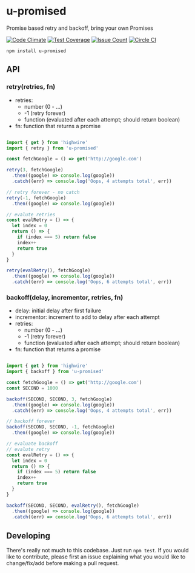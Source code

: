 # u-promised

Promise based retry and backoff, bring your own Promises

[![Code Climate](https://codeclimate.com/github/kkemple/u-promised/badges/gpa.svg)](https://codeclimate.com/github/kkemple/u-promised)
[![Test Coverage](https://codeclimate.com/github/kkemple/u-promised/badges/coverage.svg)](https://codeclimate.com/github/kkemple/u-promised/coverage)
[![Issue Count](https://codeclimate.com/github/kkemple/u-promised/badges/issue_count.svg)](https://codeclimate.com/github/kkemple/u-promised)
[![Circle CI](https://circleci.com/gh/kkemple/u-promised.svg?style=svg)](https://circleci.com/gh/kkemple/u-promised)

`npm install u-promised`

## API

### retry(retries, fn)
  - retries:
    - number (0 - ...)
    - -1 (retry forever)
    - function (evaluated after each attempt; should return boolean)
  - fn: function that returns a promise

```javascript

import { get } from 'highwire'
import { retry } from 'u-promised'

const fetchGoogle = () => get('http://google.com')

retry(3, fetchGoogle)
  .then((google) => console.log(google))
  .catch((err) => console.log('Oops, 4 attempts total', err))

// retry forever - no catch
retry(-1, fetchGoogle)
  .then((google) => console.log(google))

// evalute retries
const evalRetry = () => {
  let index = 0
  return () => {
    if (index === 5) return false
    index++
    return true
  }
}

retry(evalRetry(), fetchGoogle)
  .then((google) => console.log(google))
  .catch((err) => console.log('Oops, 6 attempts total', err))

```

### backoff(delay, incrementor, retries, fn)
  - delay: initial delay after first failure
  - incrementor: increment to add to delay after each attempt
  - retries:
      - number (0 - ...)
      - -1 (retry forever)
      - function (evaluated after each attempt; should return boolean)
  - fn: function that returns a promise

```javascript

import { get } from 'highwire'
import { backoff } from 'u-promised'

const fetchGoogle = () => get('http://google.com')
const SECOND = 1000

backoff(SECOND, SECOND, 3, fetchGoogle)
  .then((google) => console.log(google))
  .catch((err) => console.log('Oops, 4 attempts total', err))

// backoff forever
backoff(SECOND, SECOND, -1, fetchGoogle)
  .then((google) => console.log(google))

// evaluate backoff
// evalute retry
const evalRetry = () => {
  let index = 0
  return () => {
    if (index === 5) return false
    index++
    return true
  }
}

backoff(SECOND, SECOND, evalRetry(), fetchGoogle)
  .then((google) => console.log(google))
  .catch((err) => console.log('Oops, 6 attempts total', err))
```

## Developing

There's really not much to this codebase. Just run `npm test`. If you would like to contribute, please first an issue explaining what you would like to change/fix/add before making a pull request.
